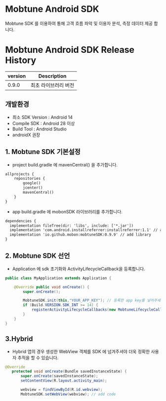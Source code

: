 # Mobtune Android SDK

Mobtune SDK 를 이용하여 통해 고객 흐름 파악 및 이용자 분석, 측정 데이터 제공 합니다.

# Mobtune Android SDK Release History
 |version|Description|
|---|:---:|
|0.9.0|최초 라이브러리 버전|

## 개발환경
- 최소 SDK Version : Android 14
- Compile SDK : Android 28 이상
- Build Tool : Android Studio 
- androidX 권장

## 1. Mobtune SDK 기본설정

- project build.gradle 에 mavenCentral() 을 추가합니다.

```XML
allprojects {
    repositories {
        google()
        jcenter()
        mavenCentral()
    }
}
```

- app build.gradle 에 mobonSDK 라이브러리를 추가합니다.
```XML
dependencies {
  implementation fileTree(dir: 'libs', include: ['*.jar'])
  implementation 'com.android.installreferrer:installreferrer:1.1' // add library
  implementation 'io.github.mobon:mobtuneSDK:0.9.9' // add library
}
```


## 2. Mobtune SDK 선언
 - Application 에 sdk 초기화와 ActivityLifecycleCallback을 등록합니다.

```java
public class MyApplication extends Application {

    @Override public void onCreate() {
        super.onCreate();

        MobtuneSDK.init(this,"YOUR_APP_KEY"); // 등록한 app key를 넣어주세요.
        if (Build.VERSION.SDK_INT >= 14) {
            registerActivityLifecycleCallbacks(new MobtuneLifecycleCallbacks());
        }
    }
}

```

## 3.Hybrid 
 - Hybrid 앱의 경우 생성한 WebView 객체를 SDK 에 넘겨주셔야 더욱 정확한 사용자 추적을 할 수 있습니다.
 
 ```java
 @Override
    protected void onCreate(Bundle savedInstanceState) {
        super.onCreate(savedInstanceState);
        setContentView(R.layout.activity_main);

        webview = findViewById(R.id.webview);
        MobtuneSDK.setWebView(webview); // add code
```
